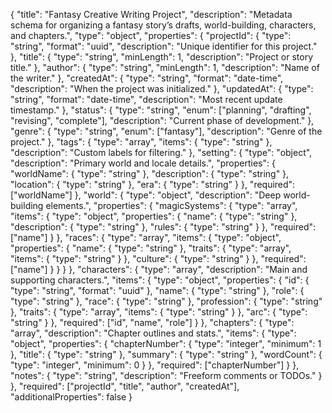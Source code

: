 {
  "title": "Fantasy Creative Writing Project",
  "description": "Metadata schema for organizing a fantasy story’s drafts, world-building, characters, and chapters.",
  "type": "object",
  "properties": {
    "projectId": {
      "type": "string",
      "format": "uuid",
      "description": "Unique identifier for this project."
    },
    "title": {
      "type": "string",
      "minLength": 1,
      "description": "Project or story title."
    },
    "author": {
      "type": "string",
      "minLength": 1,
      "description": "Name of the writer."
    },
    "createdAt": {
      "type": "string",
      "format": "date-time",
      "description": "When the project was initialized."
    },
    "updatedAt": {
      "type": "string",
      "format": "date-time",
      "description": "Most recent update timestamp."
    },
    "status": {
      "type": "string",
      "enum": ["planning", "drafting", "revising", "complete"],
      "description": "Current phase of development."
    },
    "genre": {
      "type": "string",
      "enum": ["fantasy"],
      "description": "Genre of the project."
    },
    "tags": {
      "type": "array",
      "items": { "type": "string" },
      "description": "Custom labels for filtering."
    },
    "setting": {
      "type": "object",
      "description": "Primary world and locale details.",
      "properties": {
        "worldName": { "type": "string" },
        "description": { "type": "string" },
        "location": { "type": "string" },
        "era": { "type": "string" }
      },
      "required": ["worldName"]
    },
    "world": {
      "type": "object",
      "description": "Deep world-building elements.",
      "properties": {
        "magicSystems": {
          "type": "array",
          "items": {
            "type": "object",
            "properties": {
              "name": { "type": "string" },
              "description": { "type": "string" },
              "rules": { "type": "string" }
            },
            "required": ["name"]
          }
        },
        "races": {
          "type": "array",
          "items": {
            "type": "object",
            "properties": {
              "name": { "type": "string" },
              "traits": {
                "type": "array",
                "items": { "type": "string" }
              },
              "culture": { "type": "string" }
            },
            "required": ["name"]
          }
        }
      }
    },
    "characters": {
      "type": "array",
      "description": "Main and supporting characters.",
      "items": {
        "type": "object",
        "properties": {
          "id": { "type": "string", "format": "uuid" },
          "name": { "type": "string" },
          "role": { "type": "string" },
          "race": { "type": "string" },
          "profession": { "type": "string" },
          "traits": {
            "type": "array",
            "items": { "type": "string" }
          },
          "arc": { "type": "string" }
        },
        "required": ["id", "name", "role"]
      }
    },
    "chapters": {
      "type": "array",
      "description": "Chapter outlines and stats.",
      "items": {
        "type": "object",
        "properties": {
          "chapterNumber": { "type": "integer", "minimum": 1 },
          "title": { "type": "string" },
          "summary": { "type": "string" },
          "wordCount": { "type": "integer", "minimum": 0 }
        },
        "required": ["chapterNumber"]
      }
    },
    "notes": {
      "type": "string",
      "description": "Freeform comments or TODOs."
    }
  },
  "required": ["projectId", "title", "author", "createdAt"],
  "additionalProperties": false
}
